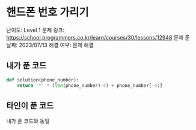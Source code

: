 # 핸드폰 번호 가리기

난이도: Level 1
문제 링크: https://school.programmers.co.kr/learn/courses/30/lessons/12948
문제 푼 날짜: 2023/07/13
해결 여부: 문제 해결

## 내가 푼 코드

```python
def solution(phone_number):
    return '*' * (len(phone_number)-4) + phone_number[-4:]
```

## 타인이 푼 코드

내가 푼 코드와 동일